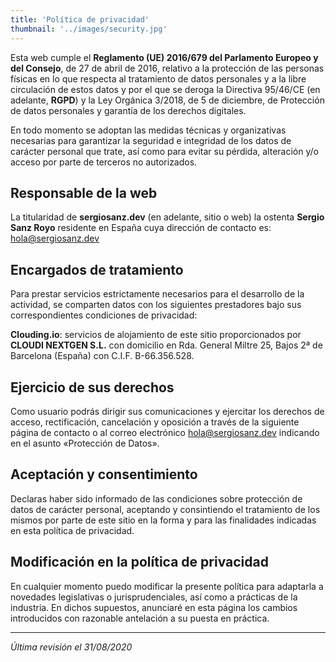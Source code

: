 ```yaml
---
title: 'Política de privacidad'
thumbnail: '../images/security.jpg'
---
```


Esta web cumple el **Reglamento (UE) 2016/679 del Parlamento Europeo y del Consejo**, de 27 de abril de 2016, relativo a la protección de las personas físicas en lo que respecta al tratamiento de datos personales y a la libre circulación de estos datos y por el que se deroga la Directiva 95/46/CE (en adelante, **RGPD**) y la Ley Orgánica 3/2018, de 5 de diciembre, de Protección de datos personales y garantía de los derechos digitales.

En todo momento se adoptan las medidas técnicas y organizativas necesarias para garantizar la seguridad e integridad de los datos de carácter personal que trate, así como para evitar su pérdida, alteración y/o acceso por parte de terceros no autorizados.

## Responsable de la web

La titularidad de **sergiosanz.dev** (en adelante, sitio o web) la ostenta **Sergio Sanz Royo** residente en España cuya dirección de contacto es: [hola@sergiosanz.dev](mailto:hola@sergiosanz.dev)

## Encargados de tratamiento

Para prestar servicios estrictamente necesarios para el desarrollo de la actividad, se comparten datos con los siguientes prestadores bajo sus correspondientes condiciones de privacidad:

**Clouding.io**: servicios de alojamiento de este sitio proporcionados por **CLOUDI NEXTGEN S.L.** con domicilio en Rda. General Miltre 25, Bajos 2ª de Barcelona (España) con C.I.F. B-66.356.528.

## Ejercicio de sus derechos

Como usuario podrás dirigir sus comunicaciones y ejercitar los derechos de acceso, rectificación, cancelación y oposición a través de la siguiente página de contacto o al correo electrónico [hola@sergiosanz.dev](mailto:hola@sergiosanz.dev) indicando en el asunto «Protección de Datos».

## Aceptación y consentimiento

Declaras haber sido informado de las condiciones sobre protección de datos de carácter personal, aceptando y consintiendo el tratamiento de los mismos por parte de este sitio en la forma y para las finalidades indicadas en esta política de privacidad.

## Modificación en la política de privacidad

En cualquier momento puedo modificar la presente política para adaptarla a novedades legislativas o jurisprudenciales, así como a prácticas de la industria. En dichos supuestos, anunciaré en esta página los cambios introducidos con razonable antelación a su puesta en práctica.

* * *

*Última revisión el 31/08/2020*
